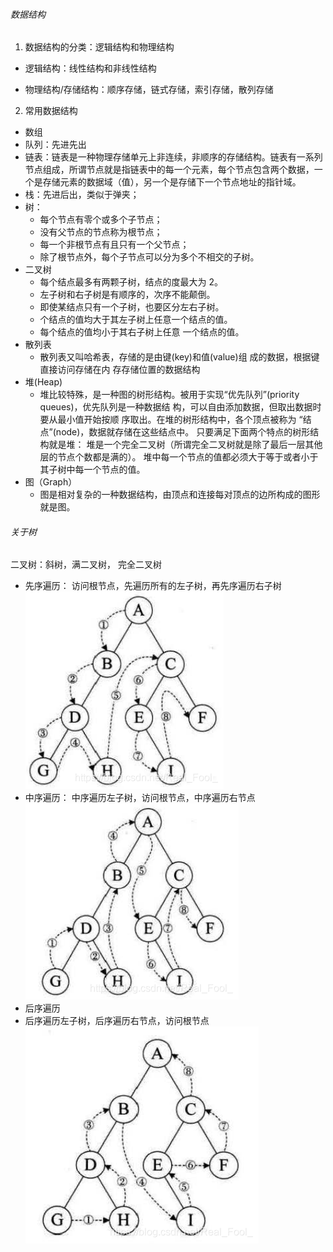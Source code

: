 ###### 数据结构

1. 数据结构的分类：逻辑结构和物理结构

- 逻辑结构：线性结构和非线性结构

- 物理结构/存储结构：顺序存储，链式存储，索引存储，散列存储

2. 常用数据结构

- 数组
- 队列：先进先出
- 链表：链表是一种物理存储单元上非连续，非顺序的存储结构。链表有一系列节点组成，所谓节点就是指链表中的每一个元素，每个节点包含两个数据，一个是存储元素的数据域（值），另一个是存储下一个节点地址的指针域。
- 栈：先进后出，类似于弹夹；
- 树：
  - 每个节点有零个或多个子节点；
  - 没有父节点的节点称为根节点；
  - 每一个非根节点有且只有一个父节点；
  - 除了根节点外，每个子节点可以分为多个不相交的子树。
- 二叉树
  - 每个结点最多有两颗子树，结点的度最大为 2。
  - 左子树和右子树是有顺序的，次序不能颠倒。
  - 即使某结点只有一个子树，也要区分左右子树。
  - 个结点的值均大于其左子树上任意一个结点的值。
  - 每个结点的值均小于其右子树上任意 一个结点的值。
- 散列表
  - 散列表又叫哈希表，存储的是由键(key)和值(value)组 成的数据，根据键直接访问存储在内 存存储位置的数据结构
- 堆(Heap)
  - 堆比较特殊，是一种图的树形结构。被用于实现“优先队列”(priority queues)，优先队列是一种数据结 构，可以自由添加数据，但取出数据时要从最小值开始按顺 序取出。在堆的树形结构中，各个顶点被称为 “结点”(node)，数据就存储在这些结点中。
    只要满足下面两个特点的树形结构就是堆：
    堆是一个完全二叉树（所谓完全二叉树就是除了最后一层其他层的节点个数都是满的）。
    堆中每一个节点的值都必须大于等于或者小于其子树中每一个节点的值。
- 图（Graph）
  - 图是相对复杂的一种数据结构，由顶点和连接每对顶点的边所构成的图形就是图。

###### 关于树

二叉树：斜树，满二叉树， 完全二叉树

- 先序遍历：
  访问根节点，先遍历所有的左子树，再先序遍历右子树
  ![先序遍历](./images/xianxubianli.png)
- 中序遍历：
  中序遍历左子树，访问根节点，中序遍历右节点
  ![中序遍历](./images/zhongxubianli.png)
- 后序遍历
- 后序遍历左子树，后序遍历右节点，访问根节点
  ![后序遍历](./images/houxubianli.png)
